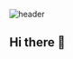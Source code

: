 ![header](https://capsule-render.vercel.app/api?text=JANG%20JI%20YOUNG&type=venom&&color=FFA500&fontColor=1E90FF&backgroundColor=white)

## Hi there 👋

<!--
**JANGJI0/JANGJI0** is a ✨ _special_ ✨ repository because its `README.md` (this file) appears on your GitHub profile.

Here are some ideas to get you started:

- 🔭 I’m currently working on ...
- 🌱 I’m currently learning ...
- 👯 I’m looking to collaborate on ...
- 🤔 I’m looking for help with ...
- 💬 Ask me about ...
- 📫 How to reach me: ...
- 😄 Pronouns: ...
- ⚡ Fun fact: ...
-->
